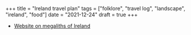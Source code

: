 +++
title = "Ireland travel plan"
tags = ["folklore", "travel log", "landscape", "ireland", "food"]
date = "2021-12-24"
draft = true
+++


- [Website on megaliths of Ireland](http://www.irishmegaliths.org.uk/iremap.htm)
